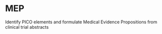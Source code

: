 # MEP
Identify PICO elements and formulate Medical Evidence Propositions from clinical trial abstracts
